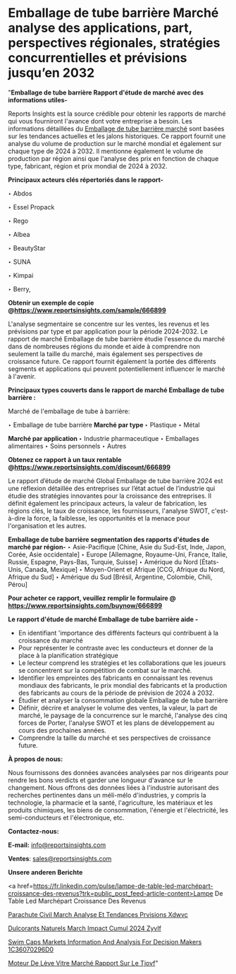 # Emballage de tube barrière Marché analyse des applications, part, perspectives régionales, stratégies concurrentielles et prévisions jusqu’en 2032

"<strong>Emballage de tube barrière Rapport d'étude de marché avec des informations utiles-</strong>

Reports Insights est la source crédible pour obtenir les rapports de marché qui vous fourniront l'avance dont votre entreprise a besoin. Les informations détaillées du <a href=https://www.reportsinsights.com/sample/666899>Emballage de tube barrière marché</a> sont basées sur les tendances actuelles et les jalons historiques. Ce rapport fournit une analyse du volume de production sur le marché mondial et également sur chaque type de 2024 à 2032. Il mentionne également le volume de production par région ainsi que l'analyse des prix en fonction de chaque type, fabricant, région et prix mondial de 2024 à 2032.

<b>Principaux acteurs clés répertoriés dans le rapport-</b>

‣ Abdos

‣ Essel Propack

‣ Rego

‣ Albea

‣ BeautyStar

‣ SUNA

‣ Kimpai

‣ Berry,

<strong><b>Obtenir un exemple de copie @</b></strong><a href=https://www.reportsinsights.com/sample/666899><strong><b>https://www.reportsinsights.com/sample/666899</b></strong></a>

L'analyse segmentaire se concentre sur les ventes, les revenus et les prévisions par type et par application pour la période 2024-2032. Le rapport de marché Emballage de tube barrière étudie l'essence du marché dans de nombreuses régions du monde et aide à comprendre non seulement la taille du marché, mais également ses perspectives de croissance future. Ce rapport fournit également la portée des différents segments et applications qui peuvent potentiellement influencer le marché à l'avenir.

<strong>Principaux types couverts dans le rapport de marché Emballage de tube barrière :</strong>

Marché de l'emballage de tube à barrière:

‣  Emballage de tube barrière <strong> Marché <strong> par type </strong> </strong>
‣ Plastique
‣ Métal

<strong>Marché par application </strong>
‣ Industrie pharmaceutique
‣ Emballages alimentaires
‣ Soins personnels
‣ Autres

<strong><b>Obtenez ce rapport à un taux rentable @</b></strong><a href=https://www.reportsinsights.com/discount/666899><strong><b>https://www.reportsinsights.com/discount/666899</b></strong></a>

Le rapport d’étude de marché Global Emballage de tube barrière 2024 est une réflexion détaillée des entreprises sur l’état actuel de l’industrie qui étudie des stratégies innovantes pour la croissance des entreprises. Il définit également les principaux acteurs, la valeur de fabrication, les régions clés, le taux de croissance, les fournisseurs, l'analyse SWOT, c'est-à-dire la force, la faiblesse, les opportunités et la menace pour l'organisation et les autres.

<strong>Emballage de tube barrière segmentation des rapports d'études de marché par région-</strong>
‣ Asie-Pacifique [Chine, Asie du Sud-Est, Inde, Japon, Corée, Asie occidentale]
‣ Europe [Allemagne, Royaume-Uni, France, Italie, Russie, Espagne, Pays-Bas, Turquie, Suisse]
‣ Amérique du Nord [États-Unis, Canada, Mexique]
‣ Moyen-Orient et Afrique [CCG, Afrique du Nord, Afrique du Sud]
‣ Amérique du Sud [Brésil, Argentine, Colombie, Chili, Pérou]

<strong>Pour acheter ce rapport, veuillez remplir le formulaire @   <a href=https://www.reportsinsights.com/buynow/666899>https://www.reportsinsights.com/buynow/666899</a></strong>

<strong>Le rapport d'étude de marché Emballage de tube barrière aide -</strong>
<ul>
  <li>En identifiant 'importance des différents facteurs qui contribuent à la croissance du marché</li>
  <li>Pour représenter le contraste avec les conducteurs et donner de la place à la planification stratégique</li>
  <li>Le lecteur comprend les stratégies et les collaborations que les joueurs se concentrent sur la compétition de combat sur le marché.</li>
  <li>Identifier les empreintes des fabricants en connaissant les revenus mondiaux des fabricants, le prix mondial des fabricants et la production des fabricants au cours de la période de prévision de 2024 à 2032.</li>
  <li>Étudier et analyser la consommation globale Emballage de tube barrière</li>
  <li>Définir, décrire et analyser le volume des ventes, la valeur, la part de marché, le paysage de la concurrence sur le marché, l'analyse des cinq forces de Porter, l'analyse SWOT et les plans de développement au cours des prochaines années.</li>
  <li>Comprendre la taille du marché et ses perspectives de croissance future.</li>
</ul>
<strong>À propos de nous:</strong>

Nous fournissons des données avancées analysées par nos dirigeants pour rendre les bons verdicts et garder une longueur d'avance sur le changement. Nous offrons des données liées à l'industrie autorisant des recherches pertinentes dans un méli-mélo d'industries, y compris la technologie, la pharmacie et la santé, l'agriculture, les matériaux et les produits chimiques, les biens de consommation, l'énergie et l'électricité, les semi-conducteurs et l'électronique, etc.

<strong>Contactez-nous:</strong>

<strong>E-mail:</strong> <a href=mailto:info@reportsinsights.com>info@reportsinsights.com</a>

<strong>Ventes</strong>: <a href=mailto:sales@reportsinsights.com>sales@reportsinsights.com</a>

<strong>Unsere anderen Berichte</strong>

<a href=https://fr.linkedin.com/pulse/lampe-de-table-led-marchépart-croissance-des-revenus?trk=public_post_feed-article-content>Lampe De Table Led Marchépart Croissance Des Revenus</a>

<a href=https://www.linkedin.com/pulse/parachute-civil-march%C3%A9-analyse-et-tendances-pr%C3%A9visions-xdwvc/>Parachute Civil March Analyse Et Tendances Prvisions Xdwvc</a>

<a href=https://www.linkedin.com/pulse/%C3%A9dulcorants-naturels-march%C3%A9-impact-cumul%C3%A9-2024-zyvlf/>Dulcorants Naturels March Impact Cumul 2024 Zyvlf</a>

<a href=https://medium.com/@swatiga40/swim-caps-markets-information-and-analysis-for-decision-makers-1c36070296d0>Swim Caps Markets Information And Analysis For Decision Makers 1C36070296D0</a>

<a href=https://fr.linkedin.com/pulse/moteur-de-lève-vitre-marché-rapport-sur-le-tjovf/>Moteur De Lève Vitre Marché Rapport Sur Le Tjovf</a>"
